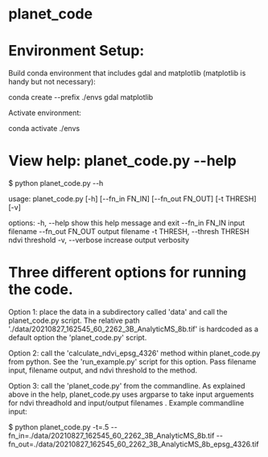 # planet_code

# Environment Setup: 
Build conda environment that includes gdal and matplotlib (matplotlib is handy but not necessary):

conda create --prefix ./envs gdal matplotlib

Activate environment:

conda activate ./envs


# View help: planet_code.py --help

$ python planet_code.py --h

usage: planet_code.py [-h] [--fn_in FN_IN] [--fn_out FN_OUT] [-t THRESH] [-v]

options:
  -h, --help            show this help message and exit
  --fn_in FN_IN         input filename
  --fn_out FN_OUT       output filename
  -t THRESH, --thresh THRESH
                        ndvi threshold
  -v, --verbose         increase output verbosity



# Three different options for running the code. 
Option 1: place the data in a subdirectory called 'data' and call the planet_code.py script. The relative path './data/20210827_162545_60_2262_3B_AnalyticMS_8b.tif' is hardcoded as a default option the 'planet_code.py' script. 

Option 2: call the 'calculate_ndvi_epsg_4326' method within planet_code.py from python. See the 'run_example.py' script for this option. Pass filename input, filename output, and ndvi threshold to the method.  

Option 3: call the 'planet_code.py' from the commandline. As explained above in the help, planet_code.py uses argparse to take input arguements for ndvi threadhold and input/output filenames . Example commandline input:

$ python planet_code.py -t=.5 --fn_in=./data/20210827_162545_60_2262_3B_AnalyticMS_8b.tif --fn_out=./data/20210827_162545_60_2262_3B_AnalyticMS_8b_epsg_4326.tif

